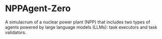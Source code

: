 # NPPAgent-Zero
A simulacrum of a nuclear power plant (NPP) that includes two types of agents powered by large language models (LLMs): task executors and task validators.
